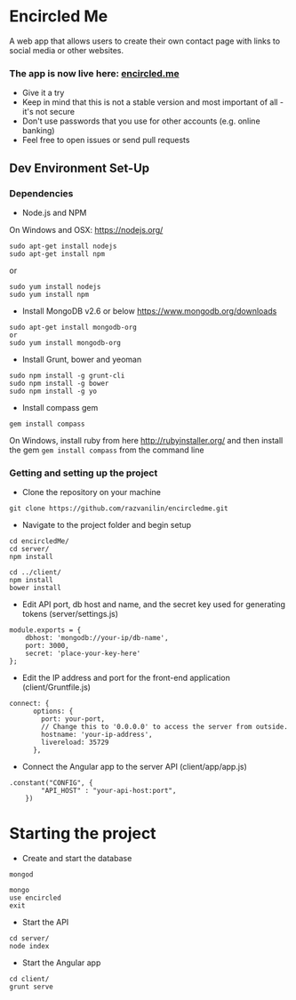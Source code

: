 # Encircled Me #

A web app that allows users to create their own contact page with links to social media or other websites.

### The app is now live here: [encircled.me](http://encircled.me/) ##
* Give it a try 
* Keep in mind that this is not a stable version and most important of all - it's not secure
* Don't use passwords that you use for other accounts (e.g. online banking)
* Feel free to open issues or send pull requests

## Dev Environment Set-Up ##

### Dependencies ###
* Node.js and NPM

On Windows and OSX: https://nodejs.org/

```
sudo apt-get install nodejs
sudo apt-get install npm
```
or

```
sudo yum install nodejs
sudo yum install npm
```
* Install MongoDB v2.6 or below https://www.mongodb.org/downloads

```
sudo apt-get install mongodb-org
or
sudo yum install mongodb-org
```
* Install Grunt, bower and yeoman

```
sudo npm install -g grunt-cli
sudo npm install -g bower
sudo npm install -g yo
```
* Install compass gem
```
gem install compass
```
On Windows, install ruby from here http://rubyinstaller.org/ and then install the gem `gem install compass` from the command line

### Getting and setting up the project

* Clone the repository on your machine
```
git clone https://github.com/razvanilin/encircledme.git
```
* Navigate to the project folder and begin setup

```
cd encircledMe/
cd server/
npm install

cd ../client/
npm install
bower install
```
* Edit API port, db host and name, and the secret key used for generating tokens (server/settings.js)

```
module.exports = {
	dbhost: 'mongodb://your-ip/db-name',
	port: 3000,
	secret: 'place-your-key-here'
};
```
* Edit the IP address and port for the front-end application (client/Gruntfile.js)

```
connect: {
      options: {
        port: your-port,
        // Change this to '0.0.0.0' to access the server from outside.
        hostname: 'your-ip-address',
        livereload: 35729
      },
```
* Connect the Angular app to the server API (client/app/app.js)

```
.constant("CONFIG", {
        "API_HOST" : "your-api-host:port",
    })
```

# Starting the project #
* Create and start the database

```
mongod

mongo
use encircled
exit
```

* Start the API

```
cd server/
node index
```
* Start the Angular app

```
cd client/
grunt serve
```
